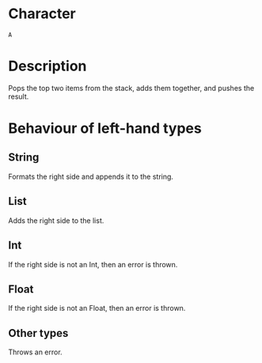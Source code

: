# Character
`A`

# Description
Pops the top two items from the stack, adds them together, and pushes the result.

# Behaviour of left-hand types
## String
Formats the right side and appends it to the string.

## List
Adds the right side to the list.

## Int
If the right side is not an Int, then an error is thrown.

## Float
If the right side is not an Float, then an error is thrown.

## Other types
Throws an error.
